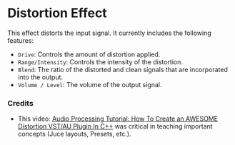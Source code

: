 # Distortion Effect

This effect distorts the input signal. It currently includes the following features:
- `Drive`: Controls the amount of distortion applied.
- `Range/Intensity`: Controls the intensity of the distortion.
- `Blend`: The ratio of the distorted and clean signals that are incorporated into the output.
- `Volume / Level`: The volume of the output signal.

### Credits
- This video: [Audio Processing Tutorial: How To Create an AWESOME Distortion VST/AU Plugin In C++](https://www.youtube.com/watch?v=iNCR5flSuDs) was critical in teaching important concepts (Juce layouts, Presets, etc.).
